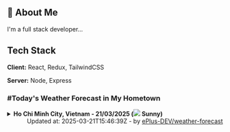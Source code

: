 ## 🚀 About Me
I'm a full stack developer...


## Tech Stack

**Client:** React, Redux, TailwindCSS

**Server:** Node, Express

### #Today's Weather Forecast in My Hometown



<details>
    <summary><b>Ho Chi Minh City, Vietnam - 21/03/2025 (<img src="https://cdn.weatherapi.com/weather/64x64/day/113.png" /> Sunny)</b>
    </summary>

    
<table>
    <tr>
        <th>Hour</th>
        <td>00:00</td><td>01:00</td><td>02:00</td><td>03:00</td><td>04:00</td><td>05:00</td><td>06:00</td><td>07:00</td><td>08:00</td><td>09:00</td><td>10:00</td><td>11:00</td><td>12:00</td><td>13:00</td><td>14:00</td><td>15:00</td><td>16:00</td><td>17:00</td><td>18:00</td><td>19:00</td><td>20:00</td><td>21:00</td><td>22:00</td><td>23:00</td>
    </tr>
    <tr>
        <th>Weather</th>
        <td><img src="https://cdn.weatherapi.com/weather/64x64/night/113.png"></img></td><td><img src="https://cdn.weatherapi.com/weather/64x64/night/113.png"></img></td><td><img src="https://cdn.weatherapi.com/weather/64x64/night/113.png"></img></td><td><img src="https://cdn.weatherapi.com/weather/64x64/night/113.png"></img></td><td><img src="https://cdn.weatherapi.com/weather/64x64/night/113.png"></img></td><td><img src="https://cdn.weatherapi.com/weather/64x64/night/113.png"></img></td><td><img src="https://cdn.weatherapi.com/weather/64x64/day/113.png"></img></td><td><img src="https://cdn.weatherapi.com/weather/64x64/day/113.png"></img></td><td><img src="https://cdn.weatherapi.com/weather/64x64/day/113.png"></img></td><td><img src="https://cdn.weatherapi.com/weather/64x64/day/113.png"></img></td><td><img src="https://cdn.weatherapi.com/weather/64x64/day/113.png"></img></td><td><img src="https://cdn.weatherapi.com/weather/64x64/day/113.png"></img></td><td><img src="https://cdn.weatherapi.com/weather/64x64/day/113.png"></img></td><td><img src="https://cdn.weatherapi.com/weather/64x64/day/113.png"></img></td><td><img src="https://cdn.weatherapi.com/weather/64x64/day/113.png"></img></td><td><img src="https://cdn.weatherapi.com/weather/64x64/day/113.png"></img></td><td><img src="https://cdn.weatherapi.com/weather/64x64/day/113.png"></img></td><td><img src="https://cdn.weatherapi.com/weather/64x64/day/113.png"></img></td><td><img src="https://cdn.weatherapi.com/weather/64x64/day/113.png"></img></td><td><img src="https://cdn.weatherapi.com/weather/64x64/night/113.png"></img></td><td><img src="https://cdn.weatherapi.com/weather/64x64/night/113.png"></img></td><td><img src="https://cdn.weatherapi.com/weather/64x64/night/113.png"></img></td><td><img src="https://cdn.weatherapi.com/weather/64x64/night/113.png"></img></td><td><img src="https://cdn.weatherapi.com/weather/64x64/night/113.png"></img></td>
    </tr>
    <tr>
        <th>Condition</th>
        <td width="200px">Clear </td><td width="200px">Clear </td><td width="200px">Clear </td><td width="200px">Clear </td><td width="200px">Clear </td><td width="200px">Clear </td><td width="200px">Sunny</td><td width="200px">Sunny</td><td width="200px">Sunny</td><td width="200px">Sunny</td><td width="200px">Sunny</td><td width="200px">Sunny</td><td width="200px">Sunny</td><td width="200px">Sunny</td><td width="200px">Sunny</td><td width="200px">Sunny</td><td width="200px">Sunny</td><td width="200px">Sunny</td><td width="200px">Sunny</td><td width="200px">Clear </td><td width="200px">Clear </td><td width="200px">Clear </td><td width="200px">Clear</td><td width="200px">Clear </td>
    </tr>
    <tr>
        <th>Temperature</th>
        <td>26.8 °C</td><td>26.3 °C</td><td>25.7 °C</td><td>25.1 °C</td><td>23.8 °C</td><td>23.5 °C</td><td>23.2 °C</td><td>23.9 °C</td><td>25.5 °C</td><td>28.5 °C</td><td>31 °C</td><td>32.9 °C</td><td>34.2 °C</td><td>34.8 °C</td><td>35.8 °C</td><td>36.1 °C</td><td>33.2 °C</td><td>29.1 °C</td><td>27.6 °C</td><td>27.3 °C</td><td>27.1 °C</td><td>27.1 °C</td><td>28.3 °C</td><td>26.4 °C</td>
    </tr>
    <tr>
        <th>Wind</th>
        <td>9.4 kph</td><td>10.8 kph</td><td>12.2 kph</td><td>10.4 kph</td><td>10.1 kph</td><td>9.7 kph</td><td>8.3 kph</td><td>8.3 kph</td><td>9 kph</td><td>7.6 kph</td><td>6.5 kph</td><td>5.8 kph</td><td>6.1 kph</td><td>3.6 kph</td><td>5.4 kph</td><td>2.9 kph</td><td>16.9 kph</td><td>24.1 kph</td><td>21.2 kph</td><td>18.7 kph</td><td>15.8 kph</td><td>11.5 kph</td><td>11.5 kph</td><td>7.2 kph</td>
    </tr>
</table>

</details>

<div align="right">
    Updated at: 2025-03-21T15:46:39Z - by <a target="_blank"
        href="https://github.com/ePlus-DEV/weather-forecast">ePlus-DEV/weather-forecast</a>
</div>